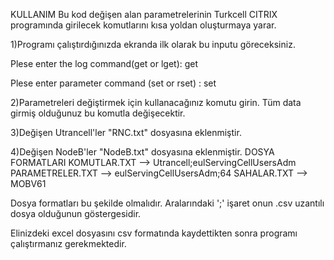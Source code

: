 KULLANIM
Bu kod değişen alan parametrelerinin Turkcell CITRIX programında girilecek komutlarını kısa yoldan oluşturmaya yarar.

1)Programı çalıştırdığınızda ekranda ilk olarak bu inputu göreceksiniz.

Plese enter the log command(get or lget): get

Plese enter parameter command (set or rset) : set

2)Parametreleri değiştirmek için kullanacağınız komutu girin. Tüm data girmiş olduğunuz bu komutla değişecektir.

3)Değişen Utrancell'ler "RNC.txt" dosyasına eklenmiştir.

4)Değişen NodeB'ler "NodeB.txt" dosyasına eklenmiştir.
DOSYA FORMATLARI
KOMUTLAR.TXT --> Utrancell;eulServingCellUsersAdm
PARAMETRELER.TXT --> eulServingCellUsersAdm;64
SAHALAR.TXT --> MOBV61

Dosya formatları bu şekilde olmalıdır. Aralarındaki ';' işaret onun .csv uzantılı dosya olduğunun göstergesidir.

Elinizdeki excel dosyasını csv formatında kaydettikten sonra programı çalıştırmanız gerekmektedir.


